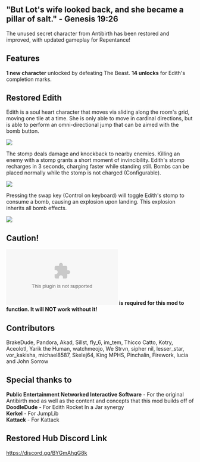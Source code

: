## **"But Lot's wife looked back, and she became a pillar of salt." - Genesis 19:26**

The unused secret character from Antibirth has been restored and improved, with updated gameplay for Repentance!

## Features
**1 new character** unlocked by defeating The Beast.
**14 unlocks** for Edith's completion marks.

## Restored Edith

Edith is a soul heart character that moves via sliding along the room's grid, moving one tile at a time. 
She is only able to move in cardinal directions, but is able to perform an omni-directional jump that can be aimed with the bomb button.

![](https://i.imgur.com/SWgmjPv.gif)

The stomp deals damage and knockback to nearby enemies. Killing an enemy with a stomp grants a short moment of invincibility.
Edith's stomp recharges in 3 seconds, charging faster while standing still. Bombs can be placed normally while the stomp is not charged (Configurable).

![](https://i.imgur.com/xivZL4Q.gif)

Pressing the swap key (Control on keyboard) will toggle Edith's stomp to consume a bomb, causing an explosion upon landing. This explosion inherits all bomb effects.

![](https://i.imgur.com/PlLhZLK.gif)

## Caution!
**![REPENTOGON](url=https://repentogon.com) is required for this mod to function. It will NOT work without it!**


## Contributors
BrakeDude, Pandora, Akad, Sillst, fly_6, im_tem, Thicco Catto, Kotry, Aceolotl, Yarik the Human, watchmeojo, We Strvn, sipher nil, lesser_star, vor_kakisha, michael8587, Skelej64, King MPHS, Pinchalin, Firework, lucia and John Sorrow

## Special thanks to
**Public Entertainment Networked Interactive Software** - For the original Antibirth mod as well as the content and concepts that this mod builds off of</br>
**DoodleDude** - For Edith Rocket In a Jar synergy</br>
**Kerkel** - For JumpLib</br>
**Kattack** - For Kattack

## Restored Hub Discord Link
https://discord.gg/BYGmAhgG8k
